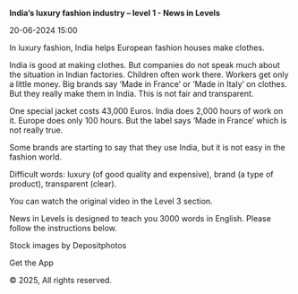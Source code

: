 <p><strong>India’s luxury fashion industry – level 1 - News in Levels</strong></p>
<p>20-06-2024 15:00</p>
<p>In luxury fashion, India helps European fashion houses make clothes.</p>
<p>India is good at making clothes. But companies do not speak much about the situation in Indian factories. Children often work there. Workers get only a little money. Big brands say ‘Made in France’ or ‘Made in Italy’ on clothes. But they really make them in India. This is not fair and transparent.</p>
<p>One special jacket costs 43,000 Euros. India does 2,000 hours of work on it. Europe does only 100 hours. But the label says ‘Made in France’ which is not really true.</p>
<p>Some brands are starting to say that they use India, but it is not easy in the fashion world.</p>
<p>Difficult words: luxury (of good quality and expensive), brand (a type of product), transparent (clear).</p>
<p>You can watch the original video in the Level 3 section.</p>
<p>News in Levels is designed to teach you 3000 words in English. Please follow the instructions
below.</p>
<p>Stock images by Depositphotos</p>
<p>Get the App</p>
<p>© 2025, All rights reserved.</p>